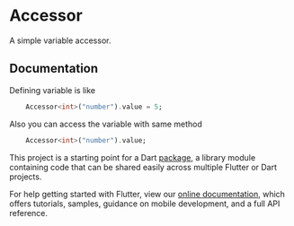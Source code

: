# Accessor

A simple variable accessor.

## Documentation

Defining variable is like
```dart
    Accessor<int>("number").value = 5;
```

Also you can access the variable with same method
```dart
    Accessor<int>("number").value;
```

This project is a starting point for a Dart
[package](https://flutter.dev/developing-packages/),
a library module containing code that can be shared easily across
multiple Flutter or Dart projects.

For help getting started with Flutter, view our 
[online documentation](https://flutter.dev/docs), which offers tutorials, 
samples, guidance on mobile development, and a full API reference.
